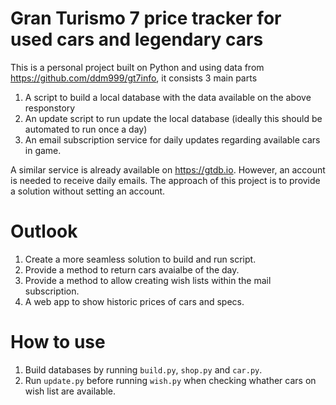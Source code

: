 # Gran Turismo 7 price tracker for used cars and legendary cars

This is a personal project built on Python and using data from https://github.com/ddm999/gt7info, it consists 3 main parts

1. A script to build a local database with the data available on the above responstory
2. An update script to run update the local database (ideally this should be automated to run once a day)
3. An email subscription service for daily updates regarding available cars in game.

A similar service is already available on https://gtdb.io. However, an account is needed to receive daily emails. The approach of this project is to provide a solution without setting an account.

# Outlook

1. Create a more seamless solution to build and run script.
2. Provide a method to return cars avaialbe of the day.
3. Provide a method to allow creating wish lists within the mail subscription.
4. A web app to show historic prices of cars and specs.

# How to use

1. Build databases by running `build.py`, `shop.py` and `car.py`.
2. Run `update.py` before running `wish.py` when checking whather cars on wish list are available.